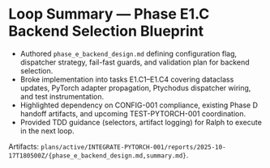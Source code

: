 # Loop Summary — Phase E1.C Backend Selection Blueprint

- Authored `phase_e_backend_design.md` defining configuration flag, dispatcher strategy, fail-fast guards, and validation plan for backend selection.
- Broke implementation into tasks E1.C1–E1.C4 covering dataclass updates, PyTorch adapter propagation, Ptychodus dispatcher wiring, and test instrumentation.
- Highlighted dependency on CONFIG-001 compliance, existing Phase D handoff artifacts, and upcoming TEST-PYTORCH-001 coordination.
- Provided TDD guidance (selectors, artifact logging) for Ralph to execute in the next loop.

Artifacts: `plans/active/INTEGRATE-PYTORCH-001/reports/2025-10-17T180500Z/{phase_e_backend_design.md,summary.md}`.
